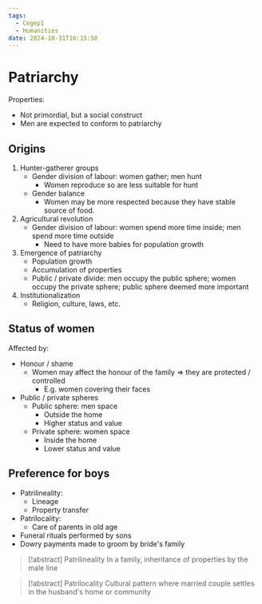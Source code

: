 ```yaml
---
tags:
  - Cegep1
  - Humanities
date: 2024-10-31T16:15:50
---
```


# Patriarchy

Properties:

- Not primordial, but a social construct
- Men are expected to conform to patriarchy

## Origins

1. Hunter-gatherer groups
	- Gender division of labour: women gather; men hunt
		- Women reproduce so are less suitable for hunt
	- Gender balance
		- Women may be more respected because they have stable source of food.
2. Agricultural revolution
	- Gender division of labour: women spend more time inside; men spend more time outside
		- Need to have more babies for population growth
3. Emergence of patriarchy
	- Population growth
	- Accumulation of properties
	- Public / private divide: men occupy the public sphere; women occupy the private sphere; public sphere deemed more important
4. Institutionalization
	- Religion, culture, laws, etc.

## Status of women

Affected by:

- Honour / shame
	- Women may affect the honour of the family => they are protected / controlled
		- E.g. women covering their faces
- Public / private spheres
	- Public sphere: men space
		- Outside the home
		- Higher status and value
	- Private sphere: women space
		- Inside the home
		- Lower status and value

## Preference for boys

- Patrilineality:
	- Lineage
	- Property transfer
- Patrilocality:
	- Care of parents in old age
- Funeral rituals performed by sons
- Dowry payments made to groom by bride's family


> [!abstract] Patrilineality
> In a family, inheritance of properties by the male line

> [!abstract] Patrilocality
> Cultural pattern where married couple settles in the husband's home or community
